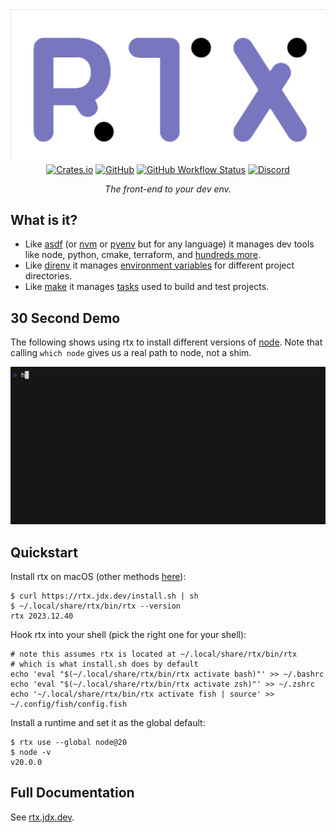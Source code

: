 <div align="center">
<a href="https://rtx.jdx.dev"><picture>
  <source media="(prefers-color-scheme: dark)" width="617" srcset="./docs/logo-dark@2x.png">
  <img alt="rtx logo" width="617" src="./docs/logo-light@2x.png">
</picture></a>
<br/>
<a href="https://crates.io/crates/rtx-cli"><img alt="Crates.io" src="https://img.shields.io/crates/v/rtx-cli?style=for-the-badge"></a>
<a href="https://github.com/jdx/rtx/blob/main/LICENSE"><img alt="GitHub" src="https://img.shields.io/github/license/jdx/rtx?color=%2320A920&style=for-the-badge"></a>
<a href="https://github.com/jdx/rtx/actions/workflows/test.yml"><img alt="GitHub Workflow Status" src="https://img.shields.io/github/actions/workflow/status/jdx/rtx/test.yml?color=%2320A920&style=for-the-badge"></a>
<!-- <a href="https://codecov.io/gh/jdx/rtx"><img alt="Codecov" src="https://img.shields.io/codecov/c/github/jdx/rtx?color=%2320A920&style=for-the-badge"></a> -->
<a href="https://discord.gg/mABnUDvP57"><img alt="Discord" src="https://img.shields.io/discord/1066429325269794907?color=%23738ADB&style=for-the-badge"></a>
<p><em>The front-end to your dev env.</em></p>
</div>

## What is it?

* Like [asdf](https://asdf-vm.com) (or [nvm](https://github.com/nvm-sh/nvm) or [pyenv](https://github.com/pyenv/pyenv) but for any language) it manages dev tools like node, python, cmake, terraform, and [hundreds more](https://rtx.jdx.dev/plugins.html).
* Like [direnv](https://github.com/direnv/direnv) it manages [environment variables](https://rtx.jdx.dev/environments.html) for different project directories.
* Like [make](https://www.gnu.org/software/make/manual/make.html) it manages [tasks](https://rtx.jdx.dev/tasks.html) used to build and test projects.

## 30 Second Demo

The following shows using rtx to install different versions
of [node](https://nodejs.org).
Note that calling `which node` gives us a real path to node, not a shim.

[![demo](./docs/demo.gif)](./docs/demo.gif)

## Quickstart

Install rtx on macOS (other methods [here](https://rtx.jdx.dev/installation)):

```sh-session
$ curl https://rtx.jdx.dev/install.sh | sh
$ ~/.local/share/rtx/bin/rtx --version
rtx 2023.12.40
```

Hook rtx into your shell (pick the right one for your shell):

```sh-session
# note this assumes rtx is located at ~/.local/share/rtx/bin/rtx
# which is what install.sh does by default
echo 'eval "$(~/.local/share/rtx/bin/rtx activate bash)"' >> ~/.bashrc
echo 'eval "$(~/.local/share/rtx/bin/rtx activate zsh)"' >> ~/.zshrc
echo '~/.local/share/rtx/bin/rtx activate fish | source' >> ~/.config/fish/config.fish
```

Install a runtime and set it as the global default:

```sh-session
$ rtx use --global node@20
$ node -v
v20.0.0
```

## Full Documentation

See [rtx.jdx.dev](https://rtx.jdx.dev).
